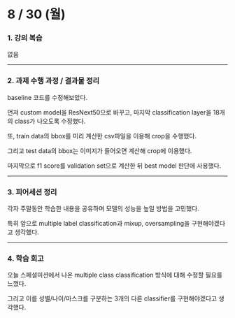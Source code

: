 # 8 / 30 (월)

### 1. 강의 복습

없음

---

### 2. 과제 수행 과정 / 결과물 정리

baseline 코드를 수정해보았다.

먼저 custom model을 ResNext50으로 바꾸고, 마지막 classification layer을 18개의 class가 나오도록 수정했다.

또, train data의 bbox를 미리 계산한 csv파일을 이용해 crop을 수행했다.

그리고 test data의 bbox는 이미지가 들어오면 계산해 crop에 이용했다.

마지막으로 f1 score를 validation set으로 계산한 뒤 best model 판단에 사용했다.

---

### 3. 피어세션 정리

각자 주말동안 학습한 내용을 공유하며 모델의 성능을 높일 방법을 고민했다.

특히 앞으로 multiple label classification과 mixup, oversampling을 구현해야겠다고 생각했다.


---

### 4. 학습 회고

오늘 스페셜미션에서 나온 multiple class classification 방식에 대해 수정할 필요를 느꼈다.

그리고 이를 성별/나이/마스크를 구분하는 3개의 다른 classifier를 구현해야겠다고 생각했다.